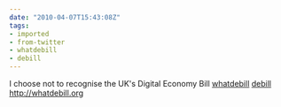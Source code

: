 ```yaml
---
date: "2010-04-07T15:43:08Z"
tags:
- imported
- from-twitter
- whatdebill
- debill
---
```

I choose not to recognise the UK's Digital Economy Bill [whatdebill](/tags/whatdebill) [debill](/tags/debill) http://whatdebill.org
